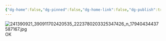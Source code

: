 ```yaml
---
{"dg-home":false,"dg-pinned":false,"dg-home-link":false,"dg-publish":true,"tags":["dgblip"],"disabled rules":["yaml-title","yaml-title-alias","file-name-heading"],"title":"philipp on instagram @ 2021-09-08","created-date":"2021-09-08T14:00:00","updated-date":"2025-05-02T17:43:08","dg-path":"blips/17940434437587167.md","permalink":"/blips/17940434437587167/","dgPassFrontmatter":true}
---
```



![241390921_390911702420535_2223780203325347426_n_17940434437587167.jpg](/img/user/attachments/241390921_390911702420535_2223780203325347426_n_17940434437587167.jpg)
OK



